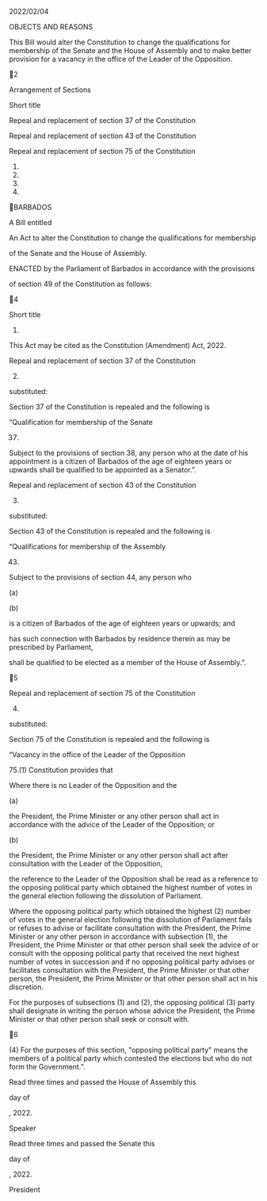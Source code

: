 2022/02/04

OBJECTS AND REASONS

This  Bill  would  alter  the  Constitution  to  change  the  qualifications  for
membership  of  the  Senate  and  the  House  of  Assembly  and  to  make  better
provision for a vacancy in the office of the Leader of the Opposition.

2

Arrangement of Sections

Short title

Repeal and replacement of section 37 of the Constitution

Repeal and replacement of section 43 of the Constitution

Repeal and replacement of section 75 of the Constitution

1.

2.

3.

4.

BARBADOS

A Bill entitled

An Act to alter the Constitution to change the qualifications for membership

of the Senate and the House of Assembly.

ENACTED by the Parliament of Barbados in accordance with the provisions

of section 49 of the Constitution as follows:

4

Short title

1.

This Act may be cited as the Constitution (Amendment) Act, 2022.

Repeal and replacement of section 37 of the Constitution

2.
substituted:

Section  37  of  the  Constitution  is  repealed  and  the  following  is

“Qualification for membership of the Senate

37.
Subject to the provisions of section 38, any person who at
the  date  of  his  appointment  is  a  citizen  of  Barbados  of  the  age  of
eighteen  years  or  upwards  shall  be  qualified  to  be  appointed  as  a
Senator.”.

Repeal and replacement of section 43 of the Constitution

3.
substituted:

Section  43  of  the  Constitution  is  repealed  and  the  following  is

“Qualifications for membership of the Assembly

43.

Subject to the provisions of section 44, any person who

(a)

(b)

is  a  citizen  of  Barbados  of  the  age  of  eighteen  years  or
upwards; and

has such connection with Barbados by residence therein as
may be prescribed by Parliament,

shall  be  qualified  to  be  elected  as  a  member  of  the  House  of
Assembly.”.

5

Repeal and replacement of section 75 of the Constitution

4.
substituted:

Section  75  of  the  Constitution  is  repealed  and  the  following  is

“Vacancy in the office of the Leader of the Opposition

75.(1)
Constitution provides that

Where  there  is  no  Leader  of  the  Opposition  and  the

(a)

the President, the Prime Minister or any other person shall
act  in  accordance  with  the  advice  of  the  Leader  of  the
Opposition; or

(b)

the President, the Prime Minister or any other person shall
act after consultation with the Leader of the Opposition,

the reference to the Leader of the Opposition shall be read as a reference
to the opposing political party which obtained the highest number of
votes in the general election following the dissolution of Parliament.

Where the opposing political party which obtained the highest
(2)
number  of  votes  in  the  general  election  following  the  dissolution  of
Parliament fails or refuses to advise or facilitate consultation with the
President, the Prime Minister or any other person in accordance with
subsection (1), the President, the Prime Minister or that other person
shall seek the advice of or consult with the opposing political party that
received  the  next  highest  number  of  votes  in  succession  and  if  no
opposing  political  party  advises  or  facilitates  consultation  with  the
President, the Prime Minister or that other person, the President, the
Prime Minister or that other person shall act in his discretion.

For the purposes of subsections (1) and (2), the opposing political
(3)
party shall designate in writing the person whose advice the President,
the Prime Minister or that other person shall seek or consult with.

6

(4)
For the purposes of this section, "opposing political party" means
the members of a political party which contested the elections but who
do not form the Government.”.

Read three times and passed the House of Assembly this

day of

, 2022.

Speaker

Read three times and passed the Senate this

day of

, 2022.

President

